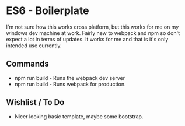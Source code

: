 # ES6 - Boilerplate

I'm not sure how this works cross platform, but this works for me on my windows dev machine at work. Fairly new to webpack and npm so don't expect a lot in terms of updates. It works for me and that is it's only intended use currently.

## Commands

* npm run build - Runs the webpack dev server
* npm run build - Runs webpack for production.

## Wishlist / To Do

* Nicer looking basic template, maybe some bootstrap.
